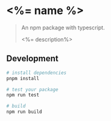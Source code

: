 # <%= name %>

> An npm package with typescript.
>
> <%= description%>

## Development

```bash
# install dependencies
pnpm install

# test your package
npm run test

# build
npm run build
```
